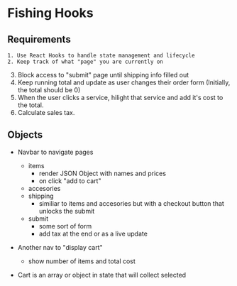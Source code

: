 # Fishing Hooks

## Requirements
    1. Use React Hooks to handle state management and lifecycle
    2. Keep track of what "page" you are currently on
3. Block access to "submit" page until shipping info filled out
4. Keep running total and update as user changes their order form (Initially, the total should be 0) 
5. When the user clicks a service, hilight that service and add it's cost to the total.
6. Calculate sales tax.

## Objects

- Navbar to navigate pages
    - items
        - render JSON Object with names and prices
        - on click "add to cart"
    - accesories
    - shipping
        - similiar to items and accesories but with a checkout button that unlocks the submit
    - submit
        - some sort of form
        - add tax at the end or as a live update

- Another nav to "display cart"
    - show number of items and total cost

- Cart is an array or object in state that will collect selected 